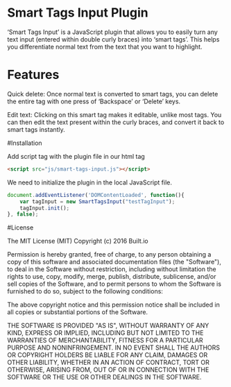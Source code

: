 # Smart Tags Input Plugin

‘Smart Tags Input’ is a JavaScript plugin that allows you to easily turn any text input (entered within double curly braces) into ‘smart tags’. This helps you differentiate normal text from the text that you want to highlight. 

# Features 

Quick delete: Once normal text is converted to smart tags, you can delete the entire tag with one press of ‘Backspace’ or ‘Delete’ keys. 

Edit text: Clicking on this smart tag makes it editable, unlike most tags. You can then edit the text present within the curly braces, and convert it back to smart tags instantly. 

#Installation

Add script tag with the plugin file in our html <head> tag

```html
<script src="js/smart-tags-input.js"></script>
```

We need to initialize the plugin in the local JavaScript file.

```js
document.addEventListener('DOMContentLoaded', function(){
	var tagInput = new SmartTagsInput("testTagInput");
	tagInput.init();
}, false);
```

#License

The MIT License (MIT)
Copyright (c) 2016 Built.io 

Permission is hereby granted, free of charge, to any person obtaining a copy of this software and associated documentation files (the "Software"), to deal in the Software without restriction, including without limitation the rights to use, copy, modify, merge, publish, distribute, sublicense, and/or sell copies of the Software, and to permit persons to whom the Software is furnished to do so, subject to the following conditions:

The above copyright notice and this permission notice shall be included in all copies or substantial portions of the Software.

THE SOFTWARE IS PROVIDED "AS IS", WITHOUT WARRANTY OF ANY KIND, EXPRESS OR IMPLIED, INCLUDING BUT NOT LIMITED TO THE WARRANTIES OF MERCHANTABILITY, FITNESS FOR A PARTICULAR PURPOSE AND NONINFRINGEMENT. IN NO EVENT SHALL THE AUTHORS OR COPYRIGHT HOLDERS BE LIABLE FOR ANY CLAIM, DAMAGES OR OTHER LIABILITY, WHETHER IN AN ACTION OF CONTRACT, TORT OR OTHERWISE, ARISING FROM, OUT OF OR IN CONNECTION WITH THE SOFTWARE OR THE USE OR OTHER DEALINGS IN THE SOFTWARE.
